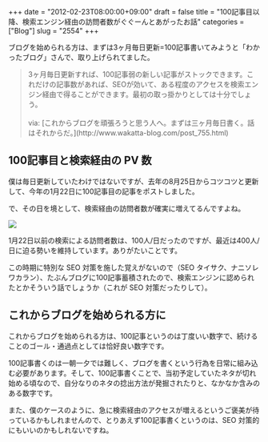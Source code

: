 +++
date = "2012-02-23T08:00:00+09:00"
draft = false
title = "100記事目以降、検索エンジン経由の訪問者数がぐぐーんとあがったお話"
categories = ["Blog"]
slug = "2554"
+++

ブログを始められる方は、まずは3ヶ月毎日更新=100記事書いてみようと「わかったブログ」さんで、取り上げられてました。

<blockquote><p>3ヶ月毎日更新すれば、100記事弱の新しい記事がストックできます。これだけの記事数があれば、SEOが効いて、ある程度のアクセスを検索エンジン経由で得ることができます。最初の取っ掛かりとしては十分でしょう。<br />
<br />
via: [これからブログを頑張ろうと思う人へ。まずは三ヶ月毎日書く。話はそれからだ。](http://www.wakatta-blog.com/post_755.html)
</p></blockquote>

## 100記事目と検索経由の PV 数

僕は毎日更新していたわけではないですが、去年の8月25日からコツコツと更新して、今年の1月22日に100記事目の記事をポストしました。

で、その日を境として、検索経由の訪問者数が確実に増えてるんですよね。

![](/images/2012/02/2554_1.png)

1月22日以前の検索による訪問者数は、100人/日だったのですが、最近は400人/日に迫る勢いを維持しています。ありがたいことです。

この時期に特別な SEO 対策を施した覚えがないので（SEO タイサク、ナニソレワカラン）、たぶんブログに100記事蓄積されたので、検索エンジンに認められたとかそういう話でしょうか（これが SEO 対策だったりして）。

## これからブログを始められる方に

これからブログを始められる方は、100記事というのは丁度いい数字で、続けることのゴール・通過点としては恰好良い数字です。

100記事書くのは一朝一夕では難しく、ブログを書くという行為を日常に組み込む必要があります。そして、100記事書くことで、当初予定していたネタが切れ始める頃なので、自分なりのネタの捻出方法が発掘されたりと、なかなか含みのある数字です。

また、僕のケースのように、急に検索経由のアクセスが増えるというご褒美が待っているかもしれませんので、とりあえず100記事書くというのは、SEO 対策的にもいいのかもしれないですね。
